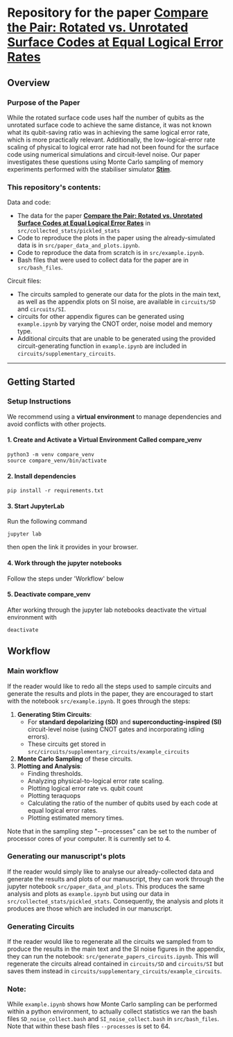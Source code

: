 # Repository for the paper [Compare the Pair: Rotated vs. Unrotated Surface Codes at Equal Logical Error Rates](https://arxiv.org/abs/2409.14765)

## Overview

### Purpose of the Paper
While the rotated surface code uses half the number of qubits as the unrotated surface code to achieve the same distance, it was not known what its qubit-saving ratio was in achieving the same logical error rate, which is more practically relevant. Additionally, the low-logical-error rate scaling of physical to logical error rate had not been found for the surface code using numerical simulations and circuit-level noise. Our paper investigates these questions using Monte Carlo sampling of memory experiments performed with the stabiliser simulator **[Stim](https://github.com/quantumlib/Stim)**.

### This repository's contents:

Data and code:
- The data for the paper [**Compare the Pair: Rotated vs. Unrotated Surface Codes at Equal Logical Error Rates**](https://arxiv.org/abs/2409.14765) in `src/collected_stats/pickled_stats`
- Code to reproduce the plots in the paper using the already-simulated data is in `src/paper_data_and_plots.ipynb`.
- Code to reproduce the data from scratch is in `src/example.ipynb`.
- Bash files that were used to collect data for the paper are in `src/bash_files`.

Circuit files:
- The circuits sampled to generate our data for the plots in the main text, as well as the appendix plots on SI noise, are available in `circuits/SD` and `circuits/SI`.
- circuits for other appendix figures can be generated using `example.ipynb` by varying the CNOT order, noise model and memory type.
- Additional circuits that are unable to be generated using the provided circuit-generating function in `example.ipynb` are included in `circuits/supplementary_circuits`.

---

## Getting Started

### Setup Instructions

We recommend using a **virtual environment** to manage dependencies and avoid conflicts with other projects.

#### 1. Create and Activate a Virtual Environment Called compare_venv
```
python3 -m venv compare_venv
source compare_venv/bin/activate
```
#### 2. Install dependencies
```
pip install -r requirements.txt
```
#### 3. Start JupyterLab
Run the following command 
```
jupyter lab
```
then open the link it provides in your browser.
#### 4. Work through the jupyter notebooks
Follow the steps under 'Workflow' below

#### 5. Deactivate compare_venv
After working through the jupyter lab notebooks deactivate the virtual environment with
```
deactivate
```


## Workflow

### Main workflow
If the reader would like to redo all the steps used to sample circuits and generate the results and plots in the paper, they are encouraged to start with the notebook `src/example.ipynb`. It goes through the steps:
1. **Generating Stim Circuits**:
    - For **standard depolarizing (SD)** and **superconducting-inspired (SI)** circuit-level noise (using CNOT gates and incorporating idling errors).
    - These circuits get stored in `src/circuits/supplementary_circuits/example_circuits`
2. **Monte Carlo Sampling** of these circuits.
3. **Plotting and Analysis**:
    - Finding thresholds.
    - Analyzing physical-to-logical error rate scaling.
    - Plotting logical error rate vs. qubit count
    - Plotting teraquops
    - Calculating the ratio of the number of qubits used by each code at equal logical error rates.
    - Plotting estimated memory times.

Note that in the sampling step "--processes" can be set to the number of processor cores of your computer. It is currently set to 4.


### Generating our manuscript's plots
If the reader would simply like to analyse our already-collected data and generate the results and plots of our manuscript, they can work through the jupyter notebook `src/paper_data_and_plots`.
This produces the same analysis and plots as `example.ipynb` but using our data in `src/collected_stats/pickled_stats`. 
Consequently, the analysis and plots it produces are those which are included in our manuscript.

### Generating Circuits
If the reader would like to regenerate all the circuits we sampled from to produce the results in the main text and the SI noise figures in the appendix, they can run the notebook: `src/generate_papers_circuits.ipynb`. 
This will regenerate the circuits alread contained in `circuits/SD` and `circuits/SI` but saves them instead in `circuits/supplementary_circuits/example_circuits`.

### Note:
While `example.ipynb` shows how Monte Carlo sampling can be performed within a python environment, to actually collect statistics we ran the bash files `SD_noise_collect.bash` and `SI_noise_collect.bash` in `src/bash_files`. Note that within these bash files `--processes` is set to 64.
